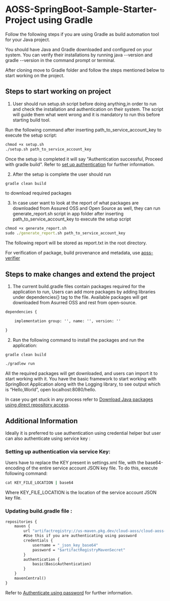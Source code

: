 # AOSS-SpringBoot-Sample-Starter-Project using Gradle

Follow the following steps if you are using Gradle as build automation tool for your Java project.

You should have Java and Gradle downloaded and configured on your system. You can verify their installations by running java --version and gradle --version in the command prompt or terminal.

After cloning move to Gradle folder and follow the steps mentioned below to start working on the project.

## Steps to start working on project
1. User should run setup.sh script before doing anything,in order to run and check the installation and authentication on their system. The script will guide them what went wrong and it is mandatory to run this before starting build tool. 

Run the following command after inserting path_to_service_account_key to execute the setup script:

```cmd
chmod +x setup.sh 
./setup.sh path_to_service_account_key
```
Once the setup is completed it will say "Authentication successful, Proceed with gradle build".
Refer to [set up authentication](https://cloud.google.com/assured-open-source-software/docs/validate-connection#set_up_authentication) for further information.

2. After the setup is complete the user should run 

```cmd
gradle clean build
```
to download required packages
 
3. In case user want to look at the report of what packages are downloaded from Assured OSS and Open Source as well, they can run generate_report.sh script in app folder after inserting path_to_service_account_key to execute the setup script

```cmd
chmod +x generate_report.sh
sudo ./generate_report.sh path_to_service_account_key
```
The following report will be stored as report.txt in the root directory.

For verification of package, build provenance and metadata, use [aoss-verifier](https://github.com/google/aoss-verifier)

## Steps to make changes and extend the project 
1. The current build.gradle files contain packages required for the application to run, Users can add more packages by adding libraries under dependencies{} tag to the file. Available packages will get downloaded from Asurred OSS and rest from open-source.

```cmd
dependencies {

    implementation group: '', name: '', version: ''

}
```
2. Run the following command to install the packages and run the application:

```cmd
gradle clean build
```

```cmd
./gradlew run
```

All the required packages will get downloaded, and users can import it to start working with it. 
You have the basic framework to start working with SpringBoot Application along with the Logging library, to see output which is “Hello,World”, open localhost:8080/hello.

In case you get stuck in any process refer to [Download Java packages using direct repository access](https://cloud.google.com/assured-open-source-software/docs/download-java-packages#access_packages_not_available_in_assured_oss).

## Additional Information

Ideally it is preferred to use authentication using credential helper but user can also authenticate using service key : 

### Setting up authentication via service Key:

Users have to replace the KEY present in settings.xml file, with the base64-encoding of the entire service account JSON key file. To do this, execute following command:

```cmd
cat KEY_FILE_LOCATION | base64
```
Where KEY_FILE_LOCATION is the location of the service account JSON key file.

### Updating build.gradle file :

```cmd
repositories {
    maven {
        url "artifactregistry://us-maven.pkg.dev/cloud-aoss/cloud-aoss-java"
        #Use this if you are authenticating using password
	    credentials {
            username = "_json_key_base64"
            password = "$artifactRegistryMavenSecret"
        }
        authentication {
            basic(BasicAuthentication)
        }
    }
    mavenCentral()
}
```
Refer to [Authenticate using password](https://cloud.google.com/assured-open-source-software/docs/download-java-packages#authenticate_using_password) for further information.